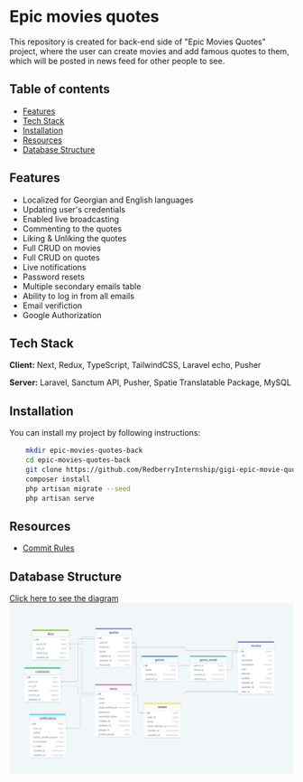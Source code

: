 
# Epic movies quotes
This repository is created for back-end side of "Epic Movies Quotes" project, where the user can create movies and add famous quotes to them, which will be posted in news feed for other people to see. 


## Table of contents
* [Features](#features)
* [Tech Stack](#tech-stack)
* [Installation](#installation)
* [Resources](#resources)
* [Database Structure](#database-structure)

## Features
- Localized for Georgian and English languages
- Updating user's credentials
- Enabled live broadcasting
- Commenting to the quotes
- Liking & Unliking the quotes
- Full CRUD on movies
- Full CRUD on quotes
- Live notifications
- Password resets
- Multiple secondary emails table
- Ability to log in from all emails
- Email verifiction
- Google Authorization

## Tech Stack
**Client:** Next, Redux, TypeScript, TailwindCSS, Laravel echo, Pusher

**Server:** Laravel, Sanctum API, Pusher, Spatie Translatable Package, MySQL


## Installation
You can install my project by following instructions:

```bash
    mkdir epic-movies-quotes-back
    cd epic-movies-quotes-back
    git clone https://github.com/RedberryInternship/gigi-epic-movie-quotes-back.git
    composer install
    php artisan migrate --seed
    php artisan serve
```

## Resources
- [Commit Rules](https://redberry.gitbook.io/resources/kodisa-da-proektis-shepasebis-kriteriumebi/proektisa-da-kodis-khariskhis-zogadi-kriteriumebi)

## Database Structure
[Click here to see the diagram](https://drawsql.app/teams/gigi/diagrams/epic-movies-quotes)
![App Screenshot](public/images/drawsql.png)